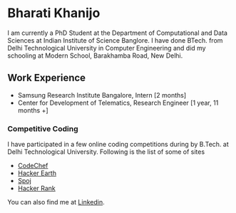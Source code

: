 # Bharati Khanijo
I am currently a PhD Student at the
Department of Computational and Data Sciences at Indian Institute of Science Banglore. I have done BTech. from Delhi Technological University in Computer Engineering and did my schooling at Modern School, Barakhamba Road, New Delhi.

## Work Experience
* Samsung Research Institute Bangalore,
  Intern [2 months]
* Center for Development of Telematics,
  Research Engineer [1 year, 11 months +]

### Competitive Coding
I have participated in a few online coding competitions during by B.Tech. at Delhi Technological University. Following is the list of some of sites
* [CodeChef](https://www.codechef.com/users/bharati24)
* [Hacker Earth](https://www.hackerearth.com/@bharati)
* [Spoj](https://www.spoj.com/users/bharati/)
* [Hacker Rank](https://www.hackerrank.com/bharati24)

You can also find me at [Linkedin](https://www.linkedin.com/in/bharati-khanijo-b70574a/).
